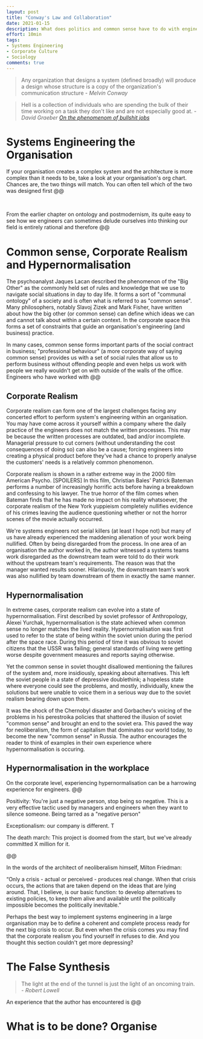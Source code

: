 ```yaml
---
layout: post
title: "Conway's Law and Collaboration"
date: 2021-01-15
description: What does politics and common sense have to do with engineering? It turns out, quite a lot. Perhaps engineering is not quite as separate from sociology as we'd like to believe.
effort: 10min
tags:
- Systems Engineering
- Corporate Culture
- Sociology
comments: true
---
```


> Any organization that designs a system (defined broadly) will produce a design whose structure is a copy of the organization's communication structure - *Melvin Conway*

> Hell is a collection of individuals who are spending the bulk of their time working on a task they don't like and are not especially good at. - *David Graeber [On the phenomenom of bullshit jobs​](https://www.strike.coop/bullshit-jobs/)*

Systems Engineering the Organisation
====================================

If your organisation creates a complex system and the architecture is more complex than it needs to be, take a look at your organisation's org chart. Chances are, the two things will match. You can often tell which of the two was designed first @@

​

From the earlier chapter on ontology and postmodernism, its quite easy to see how we engineers can sometimes delude ourselves into thinking our field is entirely rational and therefore @@

Common sense, Corporate Realism and Hypernormalisation
======================================================

The psychoanalyst Jaques Lacan described the phenomenon of the "Big Other" as the commonly held set of rules and knowledge that we use to navigate social situations in day to day life. It forms a sort of "communal ontology" of a society and is often what is referred to as "common sense". Many philosophers, notably Slavoj Zizek and Mark Fisher, have written about how the big other (or common sense) can define which ideas we can and cannot talk about within a certain context. In the corporate space this forms a set of constraints that guide an organisation's engineering (and business) practice. 

In many cases, common sense forms important parts of the social contract in business; "professional behaviour" (a more corporate way of saying common sense) provides us with a set of social rules that allow us to perform business without offending people and even helps us work with people we really wouldn't get on with outside of the walls of the office. Engineers who have worked with @@

Corporate Realism
-----------------

Corporate realism can form one of the largest challenges facing any concerted effort to perform system's engineering within an organisation. You may have come across it yourself within a company where the daily practice of the engineers does not match the written processes. This may be because the written processes are outdated, bad and/or incomplete. Managerial pressure to cut corners (without understanding the cost consequences of doing so) can also be a cause; forcing engineers into creating a physical product before they've had a chance to properly analyse the customers' needs is a relatively common phenomenon.

Corporate realism is shown in a rather extreme way in the 2000 film American Psycho. [SPOILERS] In this film, Christian Bales' Patrick Bateman performs a number of increasingly horrific acts before having a breakdown and confessing to his lawyer. The true horror of the film comes when Bateman finds that he has made no impact on his reality whatsoever, the corporate realism of the New York yuppieism completely nullifies evidence of his crimes leaving the audience questioning whether or not the horror scenes of the movie actually occurred.

We're systems engineers not serial killers (at least I hope not) but many of us have already experienced the maddening alienation of your work being nullified. Often by being disregarded from the process. In one area of an organisation the author worked in, the author witnessed a systems teams work disregarded as the downstream team were told to do their work without the upstream team's requirements. The reason was that the manager wanted results sooner. Hilariously, the downstream team's work was also nullified by team downstream of them in exactly the same manner.

Hypernormalisation
------------------

In extreme cases, corporate realism can evolve into a state of hypernormalisation. First described by soviet professor of Anthropology, Alexei Yurchak, hypernormalisation is the state achieved when common sense no longer matches the lived reality. Hypernormalisation was first used to refer to the state of being within the soviet union during the period after the space race. During this period of time it was obvious to soviet citizens that the USSR was failing; general standards of living were getting worse despite government measures and reports saying otherwise. 

Yet the common sense in soviet thought disallowed mentioning the failures of the system and, more insidiously, speaking about alternatives. This left the soviet people in a state of depressive doublethink; a hopeless state where everyone could see the problems, and mostly, individually, knew the solutions but were unable to voice them in a serious way due to the soviet realism bearing down upon them. 

It was the shock of the Chernobyl disaster and  Gorbachev's voicing of the problems in his perestroika policies that shattered the illusion of soviet "common sense" and brought an end to the soviet era. This paved the way for neoliberalism, the form of capitalism that dominates our world today, to become the new "common sense" in Russia. The author encourages the reader to think of examples in their own experience where hypernormalisation is occuring.

Hypernormalisation in the workplace
-----------------------------------

On the corporate level, experiencing hypernormalisation can be a harrowing experience for engineers. @@ 

Positivity: You're just a negative person, stop being so negative. This is a very effective tactic used by managers and engineers when they want to silence someone. Being tarred as a "negative person"

Exceptionalism: our company is different. T

The death march: This project is doomed from the start, but we've already committed X million for it.

@@

In the words of the architect of neoliberalism himself, Milton Friedman:

“Only a crisis - actual or perceived - produces real change. When that crisis occurs, the actions that are taken depend on the ideas that are lying around. That, I believe, is our basic function: to develop alternatives to existing policies, to keep them alive and available until the politically impossible becomes the politically inevitable.”

Perhaps the best way to implement systems engineering in a large organisation may be to define a coherent and complete process ready for the next big crisis to occur. But even when the crisis comes you may find that the corporate realism you find yourself in refuses to die. And you thought this section couldn't get more depressing?

The False Synthesis
===================

> The light at the end of the tunnel is just the light of an oncoming train. - *Robert Lowell*

An experience that the author has encountered is @@

What is to be done? Organise
============================